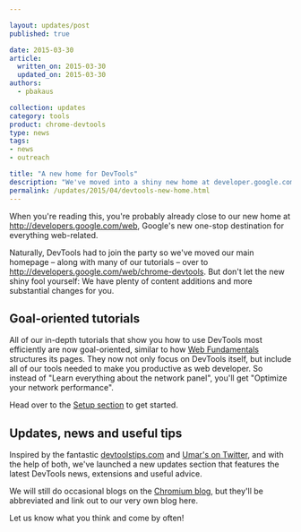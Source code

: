 ```yaml
---

layout: updates/post
published: true

date: 2015-03-30
article:
  written_on: 2015-03-30
  updated_on: 2015-03-30
authors:
  - pbakaus

collection: updates
category: tools
product: chrome-devtools
type: news
tags:
- news
- outreach

title: "A new home for DevTools"
description: "We've moved into a shiny new home at developer.google.com/web have great new tutorials and tips for you."
permalink: /updates/2015/04/devtools-new-home.html
---
```


When you're reading this, you're probably already close to our new home at http://developers.google.com/web, Google's new one-stop destination for everything web-related.

Naturally, DevTools had to join the party so we've moved our main homepage – along with many of our tutorials – over to http://developers.google.com/web/chrome-devtools. But don't let the new shiny fool yourself: We have plenty of content additions and more substantial changes for you.

## Goal-oriented tutorials

All of our in-depth tutorials that show you how to use DevTools most efficiently are now goal-oriented, similar to how [Web Fundamentals](http://developers.google.com/web/fundamentals) structures its pages. They now not only focus on DevTools itself, but include all of our tools needed to make you productive as web developer. So instead of "Learn everything about the network panel", you'll get "Optimize your network performance".

Head over to the [Setup section](/web/tools/setup/) to get started.

## Updates, news and useful tips

Inspired by the fantastic [devtoolstips.com](http://devtoolstips.com/) and [Umar's on Twitter](https://twitter.com/umaar), and with the help of both, we've launched a new updates section that features the latest DevTools news, extensions and useful advice.

We will still do occasional blogs on the [Chromium blog](http://blog.chromium.org/), but they'll be abbreviated and link out to our very own blog here.

Let us know what you think and come by often!
